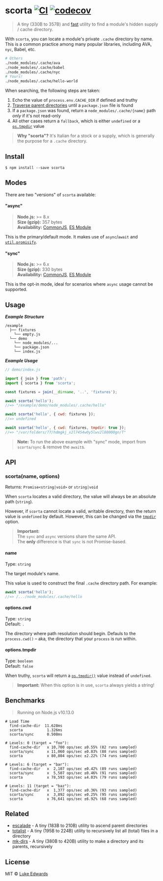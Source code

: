 # scorta [![CI](https://github.com/lukeed/scorta/workflows/CI/badge.svg)](https://github.com/lukeed/scorta/actions) [![codecov](https://badgen.now.sh/codecov/c/github/lukeed/scorta)](https://codecov.io/gh/lukeed/scorta)

> A tiny (330B to 357B) and [fast](#benchmarks) utility to find a module's hidden supply / cache directory.

With `scorta`, you can locate a module's private `.cache` directory by name.
This is a common practice among many popular libraries, including AVA, `nyc`, Babel, etc.

```sh
# Others
./node_modules/.cache/ava
./node_modules/.cache/babel
./node_modules/.cache/nyc
# Yours!
./node_modules/.cache/hello-world
```

When searching, the following steps are taken:

1) Echo the value of `process.env.CACHE_DIR` if defined and truthy
2) [Traverse parent directories](https://github.com/lukeed/escalade) until a `package.json` file is found
3) If a `package.json` was found, return a `node_modules/.cache/{name}` path _only_ if it's not read-only
4) All other cases return a `fallback`, which is either `undefined` or a [`os.tmpdir`](https://nodejs.org/api/os.html#os_os_tmpdir) value

> **Why "scorta"?** It's Italian for a stock or a supply, which is generally the purpose for a `.cache` directory.


## Install

```
$ npm install --save scorta
```


## Modes

There are two "versions" of `scorta` available:

#### "async"
> **Node.js:** >= 8.x<br>
> **Size (gzip):** 357 bytes<br>
> **Availability:** [CommonJS](https://unpkg.com/scorta/dist/index.js), [ES Module](https://unpkg.com/scorta/dist/index.mjs)

This is the primary/default mode. It makes use of `async`/`await` and [`util.promisify`](https://nodejs.org/api/util.html#util_util_promisify_original).

#### "sync"
> **Node.js:** >= 6.x<br>
> **Size (gzip):** 330 bytes<br>
> **Availability:** [CommonJS](https://unpkg.com/scorta/sync/index.js), [ES Module](https://unpkg.com/scorta/sync/index.mjs)

This is the opt-in mode, ideal for scenarios where `async` usage cannot be supported.


## Usage

***Example Structure***

```
/example
  ├── fixtures
    └── empty.js
  └── demo
    └── node_modules/...
    └── package.json
    └── index.js
```

***Example Usage***

```js
// demo/index.js

import { join } from 'path';
import { scorta } from 'scorta';

const fixtures = join(__dirname, '..', 'fixtures');

await scorta('hello');
//=> "/example/demo/node_modules/.cache/hello"

await scorta('hello', { cwd: fixtures });
//=> undefined

await scorta('hello', { cwd: fixtures, tmpdir: true });
//=> "/var/folders/77/hdmgkj_x2l7454w0y5lwv2l80000gn/T"
```

> **Note:** To run the above example with "sync" mode, import from `scorta/sync` & remove the `await`s.


## API

### scorta(name, options)
Returns: `Promise<string|void>` or `string|void`

When `scorta` locates a valid directory, the value will always be an absolute path (`string`).

However, if `scorta` cannot locate a valid, writable directory, then the return value is `undefined` by default. However, this can be changed via the [`tmpdir`](#optionstmpdir) option.

> **Important:**<br>The `sync` and `async` versions share the same API.<br>The **only** difference is that `sync` is not Promise-based.

#### name
Type: `string`

The target module's name.

This value is used to construct the final `.cache` directory path. For example:

```js
await scorta('hello');
//=> /.../node_modules/.cache/hello
```

#### options.cwd
Type: `string`<br>
Default: `.`

The directory where path resolution should begin.
Defauls to the `process.cwd()` – aka, the directory that your `process` is run within.


#### options.tmpdir
Type: `boolean`<br>
Default: `false`

When truthy, `scorta` will return a [`os.tmpdir()`](https://nodejs.org/api/os.html#os_os_tmpdir) value instead of `undefined`.

> **Important:** When this option is in use, `scorta` always yields a string!


## Benchmarks

> Running on Node.js v10.13.0

```
# Load Time
  find-cache-dir  11.628ms
  scorta           1.326ms
  scorta/sync      0.508ms

# Levels: 0 (target = "foo"):
  find-cache-dir   x 10,700 ops/sec ±0.55% (82 runs sampled)
  scorta/sync      x 11,060 ops/sec ±0.83% (88 runs sampled)
  scorta           x 80,804 ops/sec ±2.22% (74 runs sampled)

# Levels: 6 (target = "bar"):
  find-cache-dir   x  2,107 ops/sec ±0.42% (89 runs sampled)
  scorta/sync      x  5,507 ops/sec ±0.46% (91 runs sampled)
  scorta           x 78,593 ops/sec ±4.03% (79 runs sampled)

# Levels: 11 (target = "baz"):
  find-cache-dir   x  1,377 ops/sec ±0.36% (93 runs sampled)
  scorta/sync      x  3,892 ops/sec ±0.25% (95 runs sampled)
  scorta           x 76,641 ops/sec ±6.92% (68 runs sampled)
```


## Related

- [escalade](https://github.com/lukeed/escalade) - A tiny (183B to 210B) utility to ascend parent directories
- [totalist](https://github.com/lukeed/totalist) - A tiny (195B to 224B) utility to recursively list all (total) files in a directory
- [mk-dirs](https://github.com/lukeed/mk-dirs) - A tiny (380B to 420B) utility to make a directory and its parents, recursively


## License

MIT © [Luke Edwards](https://lukeed.com)
